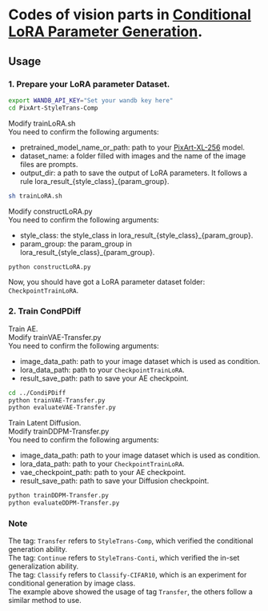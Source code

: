 # Codes of vision parts in [Conditional LoRA Parameter Generation](https://arxiv.org/abs/2408.01415).

## Usage

### 1. Prepare your LoRA parameter Dataset.
```bash
export WANDB_API_KEY="Set your wandb key here"
cd PixArt-StyleTrans-Comp
```
Modify trainLoRA.sh  
You need to confirm the following arguments:
- pretrained_model_name_or_path: path to your [PixArt-XL-256](https://github.com/PixArt-alpha/PixArt-alpha) model.
- dataset_name: a folder filled with images and the name of the image files are prompts.
- output_dir: a path to save the output of LoRA parameters. It follows a rule lora_result_{style_class}_{param_group}.
```bash
sh trainLoRA.sh
```
Modify constructLoRA.py  
You need to confirm the following arguments:
- style_class: the style_class in lora_result_{style_class}_{param_group}.
- param_group: the param_group in lora_result_{style_class}_{param_group}.
```bash
python constructLoRA.py
```
Now, you should have got a LoRA parameter dataset folder: `CheckpointTrainLoRA`.


### 2. Train CondPDiff
Train AE.  
Modify trainVAE-Transfer.py  
You need to confirm the following arguments:  
- image_data_path: path to your image dataset which is used as condition.
- lora_data_path: path to your `CheckpointTrainLoRA`.
- result_save_path: path to save your AE checkpoint.
```bash
cd ../CondiPDiff
python trainVAE-Transfer.py
python evaluateVAE-Transfer.py
```
Train Latent Diffusion.  
Modify trainDDPM-Transfer.py  
You need to confirm the following arguments:  
- image_data_path: path to your image dataset which is used as condition.
- lora_data_path: path to your `CheckpointTrainLoRA`.
- vae_checkpoint_path: path to your AE checkpoint.
- result_save_path: path to save your Diffusion checkpoint.
```bash
python trainDDPM-Transfer.py
python evaluateDDPM-Transfer.py
```

### Note
The tag: `Transfer` refers to `StyleTrans-Comp`, which verified the conditional generation ability.  
The tag: `Continue` refers to `StyleTrans-Conti`, which verified the in-set generalization ability.  
The tag: `Classify` refers to `Classify-CIFAR10`, which is an experiment for conditional generation by image class.  
The example above showed the usage of tag `Transfer`, the others follow a similar method to use.



